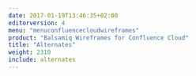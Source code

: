 ```yaml
---
date: 2017-01-19T13:46:35+02:00
editorversion: 4
menu: "menuconfluencecloudwireframes"
product: "Balsamiq Wireframes for Confluence Cloud"
title: "Alternates"
weight: 2310
include: alternates
---
```

